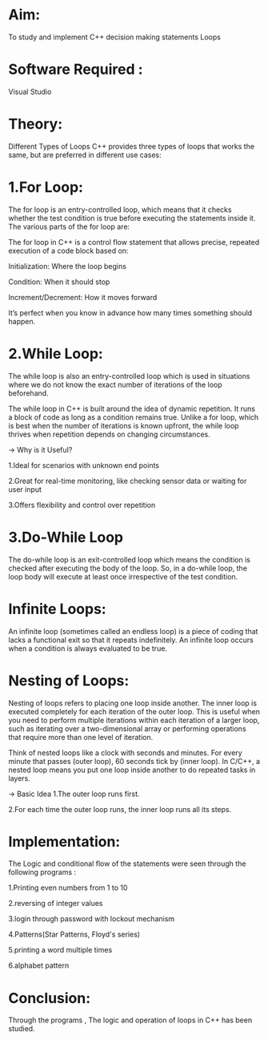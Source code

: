 # Aim: 
To study and implement C++ decision making statements Loops
# Software Required :
Visual Studio

# Theory:
Different Types of Loops C++ provides three types of loops that works the same, but are preferred in different use cases:

# 1.For Loop:
The for loop is an entry-controlled loop, which means that it checks whether the test condition is true before executing the statements inside it. The various parts of the for loop are:

The for loop in C++ is a control flow statement that allows precise, repeated execution of a code block based on:

Initialization: Where the loop begins

Condition: When it should stop

Increment/Decrement: How it moves forward

It’s perfect when you know in advance how many times something should happen.

# 2.While Loop:

The while loop is also an entry-controlled loop which is used in situations where we do not know the exact number of iterations of the loop beforehand.

The while loop in C++ is built around the idea of dynamic repetition. It runs a block of code as long as a condition remains true. Unlike a for loop, which is best when the number of iterations is known upfront, the while loop thrives when repetition depends on changing circumstances.

-> Why is it Useful?

1.Ideal for scenarios with unknown end points

2.Great for real-time monitoring, like checking sensor data or waiting for user input

3.Offers flexibility and control over repetition

# 3.Do-While Loop
The do-while loop is an exit-controlled loop which means the condition is checked after executing the body of the loop. So, in a do-while loop, the loop body will execute at least once irrespective of the test condition.

# Infinite Loops:

An infinite loop (sometimes called an endless loop) is a piece of coding that lacks a functional exit so that it repeats indefinitely. An infinite loop occurs when a condition is always evaluated to be true.

# Nesting of Loops:

Nesting of loops refers to placing one loop inside another. The inner loop is executed completely for each iteration of the outer loop. This is useful when you need to perform multiple iterations within each iteration of a larger loop, such as iterating over a two-dimensional array or performing operations that require more than one level of iteration.

Think of nested loops like a clock with seconds and minutes. For every minute that passes (outer loop), 60 seconds tick by (inner loop). In C/C++, a nested loop means you put one loop inside another to do repeated tasks in layers.

-> Basic Idea
1.The outer loop runs first.

2.For each time the outer loop runs, the inner loop runs all its steps.


# Implementation:
The Logic and conditional flow of the statements were seen through the following programs :

1.Printing even numbers from 1 to 10

2.reversing of integer values

3.login through password with lockout mechanism

4.Patterns(Star Patterns, Floyd's series)

5.printing a word multiple times

6.alphabet pattern

# Conclusion:
Through the programs , The logic and operation of loops in C++ has been studied.
